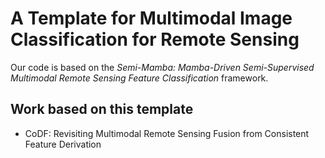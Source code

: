 # A Template for Multimodal Image Classification for Remote Sensing
Our code is based on the *Semi-Mamba: Mamba-Driven Semi-Supervised Multimodal Remote Sensing Feature Classification* framework.

## Work based on this template
- CoDF: Revisiting Multimodal Remote Sensing Fusion from Consistent Feature Derivation

